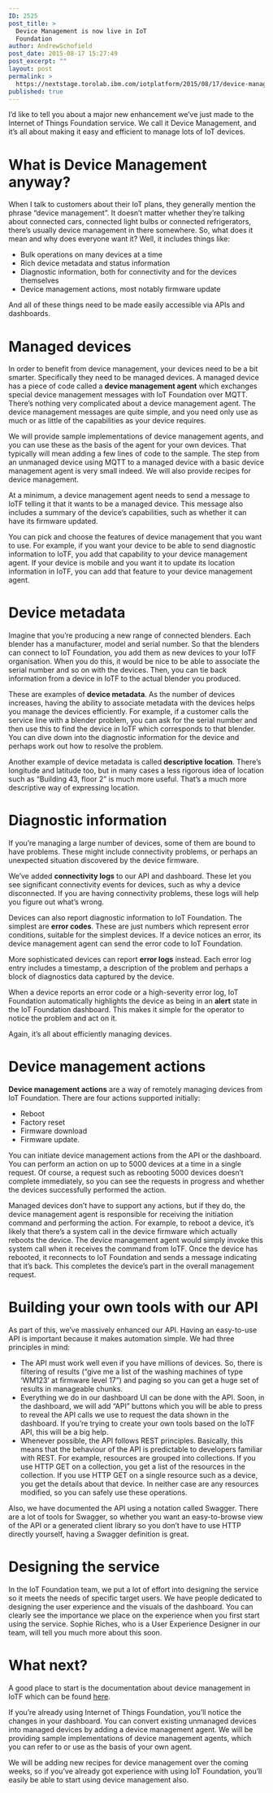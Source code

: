 ```yaml
---
ID: 2525
post_title: >
  Device Management is now live in IoT
  Foundation
author: AndrewSchofield
post_date: 2015-08-17 15:27:49
post_excerpt: ""
layout: post
permalink: >
  https://nextstage.torolab.ibm.com/iotplatform/2015/08/17/device-management-is-now-live-in-iot-foundation/
published: true
---
```

<p>I’d like to tell you about a major new enhancement we’ve just made to the Internet of Things Foundation service. We call it Device Management, and it’s all about making it easy and efficient to manage lots of IoT devices.
<h1>What is Device Management anyway?</h1>
When I talk to customers about their IoT plans, they generally mention the phrase “device management”. It doesn’t matter whether they’re talking about connected cars, connected light bulbs or connected refrigerators, there’s usually device management in there somewhere. So, what does it mean and why does everyone want it? Well, it includes things like:
<ul>
	<li>Bulk operations on many devices at a time</li>
	<li>Rich device metadata and status information</li>
	<li>Diagnostic information, both for connectivity and for the devices themselves</li>
	<li>Device management actions, most notably firmware update</li>
</ul>
<p>And all of these things need to be made easily accessible via APIs and dashboards.
<h1>Managed devices</h1>
<p>In order to benefit from device management, your devices need to be a bit smarter. Specifically they need to be managed devices. A managed device has a piece of code called a <b>device management agent</b> which exchanges special device management messages with IoT Foundation over MQTT. There’s nothing very complicated about a device management agent. The device management messages are quite simple, and you need only use as much or as little of the capabilities as your device requires.
<p>We will provide sample implementations of device management agents, and you can use these as the basis of the agent for your own devices. That typically will mean adding a few lines of code to the sample. The step from an unmanaged device using MQTT to a managed device with a basic device management agent is very small indeed. We will also provide recipes for device management.
<p>At a minimum, a device management agent needs to send a message to IoTF telling it that it wants to be a managed device. This message also includes a summary of the device’s capabilities, such as whether it can have its firmware updated.
<p>You can pick and choose the features of device management that you want to use. For example, if you want your device to be able to send diagnostic information to IoTF, you add that capability to your device management agent. If your device is mobile and you want it to update its location information in IoTF, you can add that feature to your device management agent.
<h1>Device metadata</h1>
<p>Imagine that you’re producing a new range of connected blenders. Each blender has a manufacturer, model and serial number. So that the blenders can connect to IoT Foundation, you add them as new devices to your IoTF organisation. When you do this, it would be nice to be able to associate the serial number and so on with the devices. Then, you can tie back information from a device in IoTF to the actual blender you produced.
<p>These are examples of <b>device metadata</b>. As the number of devices increases, having the ability to associate metadata with the devices helps you manage the devices efficiently. For example, if a customer calls the service line with a blender problem, you can ask for the serial number and then use this to find the device in IoTF which corresponds to that blender. You can dive down into the diagnostic information for the device and perhaps work out how to resolve the problem.
<p>Another example of device metadata is called <b>descriptive location</b>. There’s longitude and latitude too, but in many cases a less rigorous idea of location such as “Building 43, floor 2” is much more useful. That’s a much more descriptive way of expressing location.
<h1>Diagnostic information</h1>
<p>If you’re managing a large number of devices, some of them are bound to have problems. These might include connectivity problems, or perhaps an unexpected situation discovered by the device firmware.
<p>We’ve added <b>connectivity logs</b> to our API and dashboard. These let you see significant connectivity events for devices, such as why a device disconnected. If you are having connectivity problems, these logs will help you figure out what’s wrong.
<p>Devices can also report diagnostic information to IoT Foundation. The simplest are <b>error codes</b>. These are just numbers which represent error conditions, suitable for the simplest devices. If a device notices an error, its device management agent can send the error code to IoT Foundation. 
<p>More sophisticated devices can report <b>error logs</b> instead. Each error log entry includes a timestamp, a description of the problem and perhaps a block of diagnostics data captured by the device.
<p>When a device reports an error code or a high-severity error log, IoT Foundation automatically highlights the device as being in an <b>alert</b> state in the IoT Foundation dashboard. This makes it simple for the operator to notice the problem and act on it.
<p>Again, it’s all about efficiently managing devices.
<h1>Device management actions</h1>
<p><b>Device management actions</b> are a way of remotely managing devices from IoT Foundation. There are four actions supported initially:
<ul>
<li>Reboot</li>
<li>Factory reset</li>
<li>Firmware download</li>
<li>Firmware update.</li>
</ul>
<p>You can initiate device management actions from the API or the dashboard. You can perform an action on up to 5000 devices at a time in a single request. Of course, a request such as rebooting 5000 devices doesn’t complete immediately, so you can see the requests in progress and whether the devices successfully performed the action.
<p>Managed devices don’t have to support any actions, but if they do, the device management agent is responsible for receiving the initiation command and performing the action. For example, to reboot a device, it’s likely that there’s a system call in the device firmware which actually reboots the device. The device management agent would simply invoke this system call when it receives the command from IoTF. Once the device has rebooted, it reconnects to IoT Foundation and sends a message indicating that it’s back. This completes the device’s part in the overall management request.
<h1>Building your own tools with our API</h1>
<p>As part of this, we’ve massively enhanced our API. Having an easy-to-use API is important because it makes automation simple. We had three principles in mind:
<ul>
<li>The API must work well even if you have millions of devices. So, there is filtering of results (“give me a list of the washing machines of type ‘WM123’ at firmware level 17”) and paging so you can get a huge set of results in manageable chunks.</li>
<li>Everything we do in our dashboard UI can be done with the API. Soon, in the dashboard, we will add “API” buttons which you will be able to press to reveal the API calls we use to request the data shown in the dashboard. If you’re trying to create your own tools based on the IoTF API, this will be a big help.</li>
<li>Whenever possible, the API follows REST principles. Basically, this means that the behaviour of the API is predictable to developers familiar with REST. For example, resources are grouped into collections. If you use HTTP GET on a collection, you get a list of the resources in the collection. If you use HTTP GET on a single resource such as a device, you get the details about that device. In neither case are any resources modified, so you can safely use these operations.</li>
</ul>
<p>Also, we have documented the API using a notation called Swagger. There are a lot of tools for Swagger, so whether you want an easy-to-browse view of the API or a generated client library so you don’t have to use HTTP directly yourself, having a Swagger definition is great.
<h1>Designing the service</h1>
<p>In the IoT Foundation team, we put a lot of effort into designing the service so it meets the needs of specific target users. We have people dedicated to designing the user experience and the visuals of the dashboard. You can clearly see the importance we place on the experience when you first start using the service. Sophie Riches, who is a User Experience Designer in our team, will tell you much more about this soon.
<h1>What next?</h1>
<p>A good place to start is the documentation about device management in IoTF which can be found <a href="https://docs.internetofthings.ibmcloud.com/devices/device_mgmt/index.html" target="_blank">here</a>.
<p>If you’re already using Internet of Things Foundation, you’ll notice the changes in your dashboard. You can convert existing unmanaged devices into managed devices by adding a device management agent. We will be providing sample implementations of device management agents, which you can refer to or use as the basis of your own agent.
<p>We will be adding new recipes for device management over the coming weeks, so if you’ve already got experience with using IoT Foundation, you’ll easily be able to start using device management also.